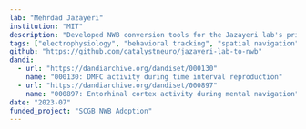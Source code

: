 ```yaml
---
lab: "Mehrdad Jazayeri"
institution: "MIT"
description: "Developed NWB conversion tools for the Jazayeri lab's primate neurophysiology datasets studying cognitive timing and mental navigation. The conversion pipeline handles complex neural recordings from multiple brain regions including dorsomedial frontal cortex and entorhinal cortex during sophisticated behavioral tasks."
tags: ["electrophysiology", "behavioral tracking", "spatial navigation"]
github: "https://github.com/catalystneuro/jazayeri-lab-to-nwb"
dandi:
  - url: "https://dandiarchive.org/dandiset/000130"
    name: "000130: DMFC activity during time interval reproduction"
  - url: "https://dandiarchive.org/dandiset/000897"
    name: "000897: Entorhinal cortex activity during mental navigation"
date: "2023-07"
funded_project: "SCGB NWB Adoption"
---
```

